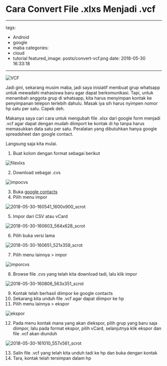 # Cara Convert File .xlxs Menjadi .vcf

---

tags:

- Android
- google
- maba
  categories:
- cloud
- tutorial
  featured_image: posts/convert-vcf.png
  date: 2018-05-30 16:33:18

---

<!-- Jadi gini, sekarang musim maba, jadi saya inisiatif membuat grup whatsapp untuk mewadahi mahasiswa baru agar dapat berkomunikasi. Tapi, untuk menambah anggota grup di whatsapp, kita harus menyimpan kontak ke penyimpanan telepon terlebih dahulu. Masak iya sih harus nyimpen nomor hp satu per satu. Capek deh. -->

<!-- more -->

![VCF](/static/images/convert-vcf/convert-vcf.png)

Jadi gini, sekarang musim maba, jadi saya inisiatif membuat grup whatsapp untuk mewadahi mahasiswa baru agar dapat berkomunikasi. Tapi, untuk menambah anggota grup di whatsapp, kita harus menyimpan kontak ke penyimpanan telepon terlebih dahulu. Masak iya sih harus nyimpen nomor hp satu per satu. Capek deh.

Makanya saya cari cara untuk mengubah file .xlsx dari google form menjadi .vcf agar dapat dengan mudah diimport ke kontak di hp tanpa harus memasukkan data satu per satu. Peralatan yang dibutuhkan hanya google spreadsheet dan google contact.

Langsung saja kita mulai.

1.  Buat kolom dengan format sebagai berikut

![filexlxs](/static/images/convert-vcf/convert-vcf-01.png)

2.  Download sebagai .cvs

![impocvs](/static/images/convert-vcf/convert-vcf-02.png)

3.  Buka [google contacts](https://www.google.com/contacts/)
4.  Pilih menu impor

![2018-05-30-160541_1600x900_scrot](/static/images/convert-vcf/convert-vcf-03.png)

5.  Impor dari CSV atau vCard

![2018-05-30-160603_564x628_scrot](/static/images/convert-vcf/convert-vcf-04.png)

6.  Pilih buka versi lama

![2018-05-30-160651_521x359_scrot](/static/images/convert-vcf/convert-vcf-05.png)

7.  Pilih menu lainnya > impor

![imporcvs](/static/images/convert-vcf/convert-vcf-06.png)

8.  Browse file .cvs yang telah kita download tadi, lalu klik impor

![2018-05-30-160806_563x351_scrot](/static/images/convert-vcf/convert-vcf-07.png)

9.  Kontak telah berhasil diimpor ke google contacts
10. Sekarang kita unduh file .vcf agar dapat diimpor ke hp
11. Pilih menu lainnya > ekspor

![ekspor](/static/images/convert-vcf/convert-vcf-08.png)

12. Pada menu kontak mana yang akan diekspor, pilih grup yang baru saja diimpor, lalu pada format ekspor, pilih vCard, selanjutnya klik ekspor dan file .vcf akan diunduh

![2018-05-30-161010_557x561_scrot](/static/images/convert-vcf/convert-vcf-09.png)

13. Salin file .vcf yang telah kita unduh tadi ke hp dan buka dengan kontak
14. Tara, kontak telah tersimpan dalam hp
